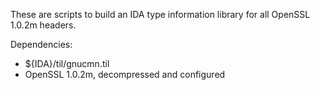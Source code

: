 These are scripts to build an IDA type information library for all OpenSSL 1.0.2m headers.

Dependencies:
* ${IDA}/til/gnucmn.til
* OpenSSL 1.0.2m, decompressed and configured
